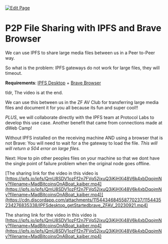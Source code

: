 <a href="https://github.com/henryquincy/zechub/edit/main/site/ZFAV_Club/Guides_for_Creators/IPFS_File_Sharing.md" target="_blank">
  <img src="https://img.shields.io/badge/Edit-blue" alt="Edit Page"/>
</a>

# P2P File Sharing with IPFS and Brave Browser

We can use IPFS to share large media files between us in a Peer to-Peer way.

So what is the problem: IPFS gateways do not work for large files, they will timeout.

**Requirements**: [IPFS Desktop](https://docs.ipfs.tech/install/ipfs-desktop/) + [Brave Browser](https://brave.com/)

tldr, The video is at the end.

We can use this between us in the ZF AV Club for transferring large media files and document it for you all because its fun and super cool!!

*PLUS*, we will collaborate directly with the IPFS team at Protocol Labs to develop this use case.
Another benefit that came from connections made at dWeb Camp!

Without IPFS installed on the receiving machine AND using a browser that is not Brave: You will need to wait for a the gateway to load the file. *This will will return a 504 error on large files.*

Next: How to pin other peoples files on your machine so that we dont have the single point of failure problem when the original node goes offline.

[The sharing link for the video in this video is [https://ipfs.io/ipfs/QmU8SDV1ozFf2n7FVq52jxuQ3jKjHXj48V6k4xbDqojmNy?filename=MadBitcoinsOnABoat_kaiber.mp4](https://ipfs.io/ipfs/QmU8SDV1ozFf2n7FVq52jxuQ3jKjHXj48V6k4xbDqojmNy?filename=MadBitcoinsOnABoat_kaiber.mp4)](https://cdn.discordapp.com/attachments/1154434684558770237/1154435234276835338/IPFSdesktop_getStartedbrave_ZFAV_20230921.mp4)

The sharing link for the video in this video is [https://ipfs.io/ipfs/QmU8SDV1ozFf2n7FVq52jxuQ3jKjHXj48V6k4xbDqojmNy?filename=MadBitcoinsOnABoat_kaiber.mp4](https://ipfs.io/ipfs/QmU8SDV1ozFf2n7FVq52jxuQ3jKjHXj48V6k4xbDqojmNy?filename=MadBitcoinsOnABoat_kaiber.mp4)
